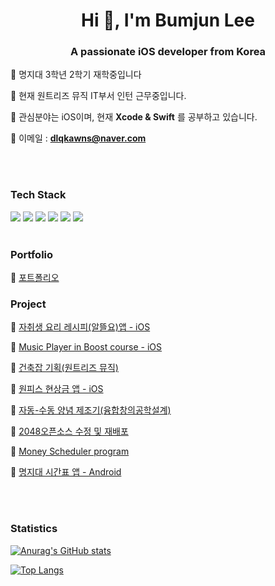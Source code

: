 <h1 align="center">Hi 👋, I'm Bumjun Lee</h1>
<h3 align="center">A passionate iOS developer from Korea</h3>


 🌱 명지대 3학년 2학기 재학중입니다

 🌱 현재 원트리즈 뮤직 IT부서 인턴 근무중입니다.

 🌱 관심분야는 iOS이며, 현재 **Xcode & Swift** 를 공부하고 있습니다.

 🌱 이메일 : **dlqkawns@naver.com**

<br>
<br>

### Tech Stack 
<p align="left"> 
<img src="https://img.shields.io/badge/-C-%23000000?logo=C&logoColor=white"/>
<img src="https://img.shields.io/badge/-C++-4479A1?style=flat-square&logo=C++&logoColor=white"/>
<img src="https://img.shields.io/badge/-Swift-%F05138?logo=Swift&logoColer=white"/>
<img src="https://img.shields.io/badge/-iOS-%23000000?logo=Apple&logoColor=white"/>
<img src="https://img.shields.io/badge/MySQL-4479A1?style=flat-square&logo=MySQL&logoColor=white"/>
<img src="https://img.shields.io/badge/-Python-%23000000?logo=Python&logoColor=white"/>

<br>
<br>

### Portfolio

🔭 [포트폴리오](https://github.com/Leebumju/Project-portfolio-NEXTERS) 
<br>

### Project

🔭 [자취생 요리 레시피(알뜰요)앱 - iOS](https://github.com/Leebumju/HomegrownStudentRecipe)

🔭 [Music Player in Boost course - iOS](https://github.com/Leebumju/MusicPlayer)

🔭 [건축잡 기획(원트리즈 뮤직)](https://github.com/Leebumju/GeonchugJob_Planning) 

🔭 [원피스 현상금 앱 - iOS](https://github.com/Leebumju/MyBountyList) 

🔭 [자동-수동 양념 제조기(융합창의공학설계)](https://github.com/Leebumju/Convergence-Creative-Engineering-Design) 

🔭 [2048오픈소스 수정 및 재배포](https://github.com/Leebumju/opensource_2048_python_modify) 

🔭 [Money Scheduler program](https://github.com/Leebumju/money-scheduler)

🔭 [명지대 시간표 앱 - Android](https://github.com/Leebumju/-Myongji-Application-android) 



<br><br>
### Statistics

[![Anurag's GitHub stats](https://github-readme-stats.vercel.app/api?username=Leebumju)](https://github.com/anuraghazra/github-readme-stats)



[![Top Langs](https://github-readme-stats.vercel.app/api/top-langs/?username=Leebumju)](https://github.com/anuraghazra/github-readme-stats)



